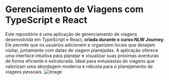 # Gerenciamento de Viagens com TypeScript e React
Este repositório é uma aplicação de gerenciamento de viagens desenvolvida em TypeScript e React, **criada durante o curso NLW Journey**. Ele permite que os usuários adicionem e organizem locais que desejam visitar, juntamente com datas de viagem planejadas. A aplicação oferece uma interface intuitiva para planejar e visualizar suas próximas aventuras de forma eficiente e estruturada. Ideal para entusiastas de viagens que valorizam uma abordagem moderna e robusta para o planejamento de viagens pessoais.
![image](https://github.com/user-attachments/assets/c541dc6f-c1fb-4990-85c2-290fab81085d)
